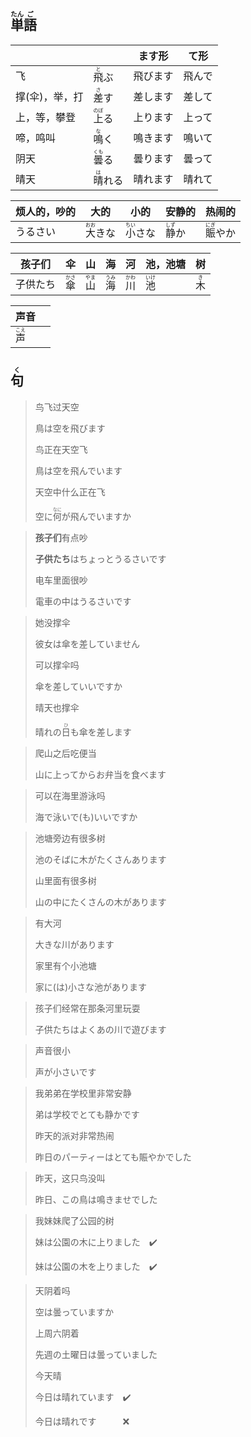 ## <ruby>単<rt>たん</rt>語<rt>ご</rt></ruby>

|          |                            | ます形  | て形  |
| -------- | -------------------------- | ---- | --- |
| 飞        | <ruby>飛<rt>と</rt>ぶ</ruby>  | 飛びます | 飛んで |
| 撑(伞)，举，打 | <ruby>差<rt>さ</rt>す</ruby>  | 差します | 差して |
| 上，等，攀登   | <ruby>上<rt>のぼ</rt>る</ruby> | 上ります | 上って |
| 啼，鸣叫     | <ruby>鳴<rt>な</rt>く</ruby>  | 鳴きます | 鳴いて |
| 阴天       | <ruby>曇<rt>くも</rt>る</ruby> | 曇ります | 曇って |
| 晴天       | <ruby>晴<rt>は</rt>れる</ruby> | 晴れます | 晴れて |

| 烦人的，吵的 | 大的                          | 小的                          | 安静的                        | 热闹的                         |
| ------ | --------------------------- | --------------------------- | -------------------------- | --------------------------- |
| うるさい   | <ruby>大<rt>おお</rt></ruby>きな | <ruby>小<rt>ちい</rt>さな</ruby> | <ruby>静<rt>しず</rt>か</ruby> | <ruby>賑<rt>にぎ</rt>やか</ruby> |

| 孩子们  | 伞                         | 山                         | 海                         | 河                         | 池，池塘                      | 树                        |
| ---- | ------------------------- | ------------------------- | ------------------------- | ------------------------- | ------------------------- | ------------------------ |
| 子供たち | <ruby>傘<rt>かさ</rt></ruby> | <ruby>山<rt>やま</rt></ruby> | <ruby>海<rt>うみ</rt></ruby> | <ruby>川<rt>かわ</rt></ruby> | <ruby>池<rt>いけ</rt></ruby> | <ruby>木<rt>き</rt></ruby> |

| 声音                        |     |
| ------------------------- | --- |
| <ruby>声<rt>こえ</rt></ruby> |     |



## <ruby>句<rt>く</rt></ruby>

> 鸟飞过天空
> 
> 鳥は空を飛びます
> 
> 鸟正在天空飞
> 
> 鳥は空を飛んでいます
> 
> 天空中什么正在飞
> 
> 空に<ruby>何<rt>なに</rt></ruby>が飛んでいますか

> **孩子们**有点吵
> 
> **子供たち**はちょっとうるさいです
> 
> 电车里面很吵
> 
> 電車の中はうるさいです

> 她没撑伞
> 
> 彼女は傘を差していません
> 
> 可以撑伞吗
> 
> 傘を差していいですか
> 
> 晴天也撑伞
> 
> 晴れの<ruby>日<rt>ひ</rt></ruby>も傘を差します

> 爬山之后吃便当
> 
> 山に上ってからお弁当を食べます

> 可以在海里游泳吗
> 
> 海で泳いで(も)いいですか

> 池塘旁边有很多树
> 
> 池のそばに木がたくさんあります
> 
> 山里面有很多树
> 
> 山の中にたくさんの木があります

> 有大河
> 
> 大きな川があります
> 
> 家里有个小池塘
> 
> 家に(は)小さな池があります

> 孩子们经常在那条河里玩耍
> 
> 子供たちはよくあの川で遊びます

> 声音很小
> 
> 声が小さいです

> 我弟弟在学校里非常安静
> 
> 弟は学校でとても静かです
> 
> 昨天的派对非常热闹
> 
> 昨日のパーティーはとても賑やかでした

> 昨天，这只鸟没叫
> 
> 昨日、この鳥は鳴きませでした

> 我妹妹爬了公园的树
> 
> 妹は公園の木に上りました　✔️
> 
> 妹は公園の木を上りました　✔️

> 天阴着吗
> 
> 空は曇っていますか
> 
> 上周六阴着
> 
> 先週の土曜日は曇っていました
> 
> 今天晴
> 
> 今日は晴れています　✔️
> 
> 今日は晴れです　　　❌
